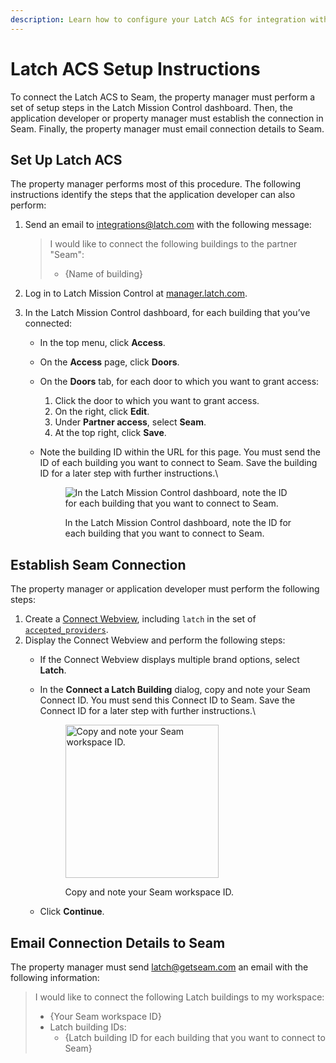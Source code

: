 ```yaml
---
description: Learn how to configure your Latch ACS for integration with Seam.
---
```


# Latch ACS Setup Instructions

To connect the Latch ACS to Seam, the property manager must perform a set of setup steps in the Latch Mission Control dashboard. Then, the application developer or property manager must establish the connection in Seam. Finally, the property manager must email connection details to Seam.

## Set Up Latch ACS

The property manager performs most of this procedure. The following instructions identify the steps that the application developer can also perform:

1.  Send an email to [integrations@latch.com](mailto:integrations@latch.com) with the following message:

    > I would like to connect the following buildings to the partner "Seam":
    >
    > * {Name of building}
2. Log in to Latch Mission Control at [manager.latch.com](http://manager.latch.com).
3. In the Latch Mission Control dashboard, for each building that you’ve connected:
   * In the top menu, click **Access**.
   * On the **Access** page, click **Doors**.
   * On the **Doors** tab, for each door to which you want to grant access:
     1. Click the door to which you want to grant access.
     2. On the right, click **Edit**.
     3. Under **Partner access**, select **Seam**.
     4. At the top right, click **Save**.
   *   Note the building ID within the URL for this page. You must send the ID of each building you want to connect to Seam. Save the building ID for a later step with further instructions.\


       <figure><img src="../../.gitbook/assets/latch-building-id.png" alt="In the Latch Mission Control dashboard, note the ID for each building that you want to connect to Seam."><figcaption><p>In the Latch Mission Control dashboard, note the ID for each building that you want to connect to Seam.</p></figcaption></figure>

## Establish Seam Connection

The property manager or application developer must perform the following steps:

1. Create a [Connect Webview](../../core-concepts/connect-webviews/), including `latch` in the set of [`accepted_providers`](../../api-clients/connect-webviews/#connect\_webview-properties).
2. Display the Connect Webview and perform the following steps:
   * If the Connect Webview displays multiple brand options, select **Latch**.
   *   In the **Connect a Latch Building** dialog, copy and note your Seam Connect ID. You must send this Connect ID to Seam. Save the Connect ID for a later step with further instructions.\


       <figure><img src="../../.gitbook/assets/workspace-id-for-latch.png" alt="Copy and note your Seam workspace ID." width="245"><figcaption><p>Copy and note your Seam workspace ID.</p></figcaption></figure>
   * Click **Continue**.

## Email Connection Details to Seam

The property manager must send [latch@getseam.com](mailto:latch@getseam.com) an email with the following information:

> I would like to connect the following Latch buildings to my workspace:
>
> * {Your Seam workspace ID}
> * Latch building IDs:
>   * {Latch building ID for each building that you want to connect to Seam}

